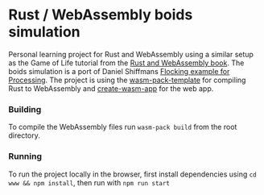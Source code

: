 # Rust / WebAssembly boids simulation

Personal learning project for Rust and WebAssembly using a similar setup as the Game of Life tutorial from the [Rust and WebAssembly book](https://rustwasm.github.io/docs/book/introduction.html). The boids simulation is a port of Daniel Shiffmans [Flocking example for Processing](https://processing.org/examples/flocking.html). The project is using the [wasm-pack-template](https://github.com/rustwasm/wasm-pack-template) for compiling Rust to WebAssembly and [create-wasm-app](https://github.com/rustwasm/create-wasm-app) for the web app.

### Building

To compile the WebAssembly files run ```wasm-pack build``` from the root directory.

### Running

To run the project locally in the browser, first install dependencies using ```cd www && npm install```, then run with ```npm run start```
